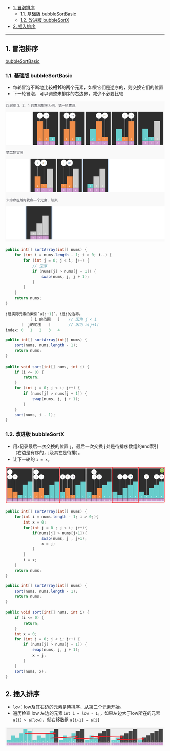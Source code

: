 - [1. 冒泡排序](#1-冒泡排序)
  - [1.1. 基础版 bubbleSortBasic](#11-基础版-bubblesortbasic)
  - [1.2. 改进版 bubbleSortX](#12-改进版-bubblesortx)
- [2. 插入排序](#2-插入排序)


---

## 1. 冒泡排序

[bubbleSortBasic](./BubbleSort.java)

### 1.1. 基础版 bubbleSortBasic

* 每轮冒泡不断地比较**相邻**的两个元素，如果它们是逆序的，则交换它们的位置
* 下一轮冒泡，可以调整未排序的右边界，减少不必要比较

![alt text](../../../../../../../images/image-33.png)
```java
public int[] sortArray(int[] nums) {
    for (int i = nums.length - 1; i > 0; i--) {
        for (int j = 0; j < i; j++) {
            // 逆序
            if (nums[j] > nums[j + 1]) {
                swap(nums, j, j + 1);
            }
        }
    }
    return nums;
}

j是实际元素的索引`a[j+1]`，i是j的边界。
           [ i 的范围   ]    // 因为 j < i
       [  j的范围   ]        // 因为 a[j+1]
index: 0   1   2   3   4
```
```java
public int[] sortArray(int[] nums) {
    sort(nums, nums.length - 1);
    return nums;
}

public void sort(int[] nums, int i) {
    if (i <= 0) {
        return;
    }
    for (int j = 0; j < i; j++) {
        if (nums[j] > nums[j + 1]) {
            swap(nums, j, j + 1);
        }
    }
    sort(nums, i - 1);
}
```
### 1.2. 改进版 bubbleSortX

- 用`x`记录最后一次交换的位置 `j`，最后一次交换 j 处是待排序数组的end索引（右边是有序的，j及其左是待排）。
- 让下一轮的 `i = x`。

![alt text](../../../../../../../images/image-34.png)
```java
public int[] sortArray(int[] nums) {
    for(int i = nums.length - 1; i > 0;){
        int x = 0;
        for(int j = 0 ; j < i; j++){
            if(nums[j] > nums[j+1]){
                swap(nums, j , j+1);
                x = j;
            }
        }
        i = x;
    }
    return nums;
}
```
```java
public int[] sortArray(int[] nums) {
    sort(nums, nums.length - 1);
    return nums;
}

public void sort(int[] nums, int i) {
    if (i <= 0) {
        return;
    }
    int x = 0;
    for (int j = 0; j < i; j++) {
        if (nums[j] > nums[j + 1]) {
            swap(nums, j, j + 1);
            x = j;
        }
    }
    sort(nums, x);
}
```
## 2. 插入排序

- `low`：low及其右边的元素是待排序，从第二个元素开始。
- 遍历检查 low 左边的元素 `int i = low - 1;`，如果左边大于low所在的元素 `a[i] > a[low]`，就右移数组 `a[i+1] = a[i]`

![alt text](../../../../../../../images/image-35.png)